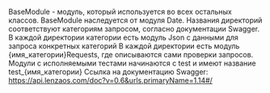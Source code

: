 BaseModule - модуль, который используется во всех остальных классов. 
BaseModule наследуется от модуля Date.
Названия директорий соответствуют категориям запросом, согласно документации Swagger. 
В каждой директории категории есть модуль Json с данными для запроса конкретных категорий
В каждой директории есть модуль {имя_категории}Requests, где описываются сами проверки запросов. 
Модули с исполняемыми тестами начинаются с test и имеют название test_{имя_категории}
Ссылка на документацию Swagger:
https://api.lenzaos.com/doc?v=0.6&urls.primaryName=1.14#/